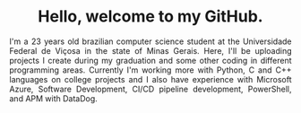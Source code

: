 <h1 align="center">Hello, welcome to my GitHub.</h1>
<p align="justify">I'm a 23 years old brazilian computer science student at the Universidade Federal de Viçosa in the state of Minas Gerais. Here, I'll be uploading projects I create during my graduation and some other coding in different programming areas. Currently I'm working more with Python, C and C++ languages on college projects and I also have experience with Microsoft Azure, Software Development, CI/CD pipeline development, PowerShell, and APM with DataDog.


